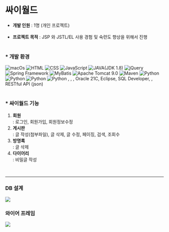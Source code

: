 <h1>싸이월드</h1>

<ul>
<li><b>개발 인원</b> : 1명 (개인 프로젝트)</li></br>
<li><b>프로젝트 목적</b> : JSP 와 JSTL/EL 사용 경험 및 숙련도 향상을 위해서 진행</li></br>
</ul>

<h3>* 개발 환경</h3>
<img alt="macOs" src="https://img.shields.io/badge/mac%20os-000000?style=for-the-badge&logo=apple&logoColor=white">
<img alt="HTML" src="https://img.shields.io/badge/HTML-239120?style=for-the-badge&logo=html5&logoColor=white">
<img alt="CSS" src="https://img.shields.io/badge/CSS-239120?&style=for-the-badge&logo=css3&logoColor=white">
<img alt="JavaScript" src="https://img.shields.io/badge/JavaScript-F7DF1E?style=for-the-badge&logo=JavaScript&logoColor=white">
<img alt="JAVA(JDK 1.8)" src="https://img.shields.io/badge/Java-ED8B00?style=for-the-badge&logo=openjdk&logoColor=white">
<img alt="jQuery" src="https://img.shields.io/badge/jQuery-0769AD?style=for-the-badge&logo=jquery&logoColor=white">
<img alt="Spring Framework" src="https://img.shields.io/badge/Spring-6DB33F?style=for-the-badge&logo=spring&logoColor=white">
<img alt="MyBatis" src ="https://img.shields.io/badge/MyBatis-blue.svg?&style=for-the-badge&logo=MyBatis&logoColor=white"/>
<img alt="Apache Tomcat 9.0" src ="https://img.shields.io/badge/Apache Tomcat 9.0-orange.svg?&style=for-the-badge&logo=Apache Tomcat 9.0&logoColor=white"/>
<img alt="Maven" src ="https://img.shields.io/badge/Maven-black.svg?&style=for-the-badge&logo=Maven&logoColor=white"/>
<img alt="Python" src ="https://img.shields.io/badge/기술명-원하는색상코드.svg?&style=for-the-badge&logo=로고명&logoColor=로고색상"/>
<img alt="Python" src ="https://img.shields.io/badge/기술명-원하는색상코드.svg?&style=for-the-badge&logo=로고명&logoColor=로고색상"/>
<img alt="Python" src ="https://img.shields.io/badge/기술명-원하는색상코드.svg?&style=for-the-badge&logo=로고명&logoColor=로고색상"/>
<img alt="Python" src ="https://img.shields.io/badge/기술명-원하는색상코드.svg?&style=for-the-badge&logo=로고명&logoColor=로고색상"/>
, , , Oracle 21C, Eclipse, SQL Developer, , RESTful API (json)<br><br>

<h3>* 싸이월드 기능</h3>
<p>
<ol>
<li><b>회원</b></li>
  : 로그인, 회원가입, 회원정보수정
<li><b>게시판</b></li>
  : 글 작성(첨부파일), 글 삭제, 글 수정, 페이징, 검색, 조회수
<li><b>방명록</b></li>
  : 글 삭제
<li><b>다이어리</b></li>
  : 비밀글 작성
</ol>
</p>
<br>
<hr style="solid black 1px">
<h3>DB 설계</h3>
<img src="https://github.com/907hza/cyworld/assets/145747413/c5c7048f-545e-4370-a95c-8f3dac1cdf60" />
<br>
<h3>와이어 프레임</h3>
<img src="https://github.com/907hza/cyworld/assets/145747413/dfc33d27-9a3a-4a75-bebc-85518827a57f">

